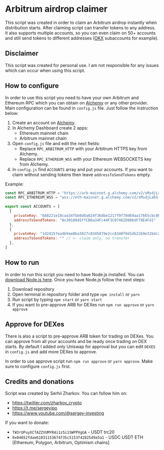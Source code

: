 # Arbitrum airdrop claimer
This script was created in order to claim an Arbitrum airdrop instantly when distribution starts.
After claiming script can transfer tokens to any address. It also supports multiple accounts, so you can even claim on 50+ accounts and still send tokens to different addresses ([OKX](https://www.okx.com/join/63044893) subaccounts for example).

## Disclaimer
This script was created for personal use. I am not responsible for any issues which can occur when using this script.

## How to configure
In order to use this script you need to have your own Arbitrum and Ethereum RPC which you can obtain on [Alchemy](https://alchemy.com/?r=baefaebe6e6ad7e2) or any other provider.
Main configuration can be found in `config.js` file. Just follow the instruction below:
1) Create an account on [Alchemy](https://alchemy.com/?r=baefaebe6e6ad7e2).
2) In Alchemy Dashboard create 2 apps:
   - Ethereum mainnet chain
   - Arbitrum mainnet chain
5) Open `config.js` file and edit the next fields:
   - Replace `RPC_ARBITRUM_HTTP` with your Arbitrum HTTPS key from Alchemy.
   - Replace `RPC_ETHEREUM_WSS` with your Ethereum WEBSOCKETS key from Alchemy.
8) In `config.js` find `ACCOUNTS` array and put your accounts. If you want to claim without sending tokens then leave `addressToSendTokens` empty.

Example:
```javascript
const RPC_ARBITRUM_HTTP = "https://arb-mainnet.g.alchemy.com/v2/sMsdjLabS-N1oSGcpMn23Q21UOcZQP";
const RPC_ETHEREUM_WSS = "wss://eth-mainnet.g.alchemy.com/v2/sMsdjLabS-N1oSGcpMn23Q21UOcZQP";
        
export const ACCOUNTS = [
  {
    privateKey: "668221e18caa34fbb0d8a024f36dbe1217f9f70d69aa17665cbc0bdf8cc3f03c",
    addressToSendTokens: "0x3010845ffCB6a34Fc44F3C07462D086dF79E4Fd1"
  },
  {
    privateKey: "1d24157ea4b9ae8ba3827c8345879e2cc8348f0d1db22b9e32b4c2ba90a18424",
    addressToSendTokens: "" // <- claim only, no transfer
  },
]
```

## How to run
In order to run this script you need to have Node.js installed. You can [download Node.js here](https://nodejs.org/en/download).
Once you have Node.js follow the next steps:
1) Download repository
2) Open terminal in repository folder and type `npm install` or `yarn`
3) Run script by typing `npm start` or `yarn start`
4) If you want to pre-approve ARB for DEXes run `npm run approve` or `yarn approve`

## Approve for DEXes
There is also a script to pre-approve ARB token for trading on DEXes. You can approve from all your accounts and be ready once trading on DEX starts. By default I added only Uniswap for approval but you can edit `DEXES` in `config.js` and add more DEXes to approve.

In order to use approve script run `npm run approve` or `yarn approve`. Make sure to configure `config.js` first.

## Credits and donations
Script was created by Serhii Zharkov. You can follow him on:
- https://twitter.com/zharkov_crypto
- https://t.me/sergeyipo
- https://www.youtube.com/@sergey-investing

If you want to donate:
- `TW3rUPuyXCTAZZVUMYR4i1z5i1SWPPXgGA` - USDT trc20
- `0x04652fdae61031153674f35c5153f42825d9a5a1` - USDC USDT ETH [Ethereum, Polygon, Arbitrum, Optimism chains]
